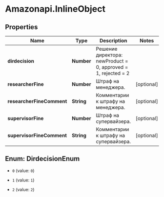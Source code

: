 # Amazonapi.InlineObject

## Properties

Name | Type | Description | Notes
------------ | ------------- | ------------- | -------------
**dirdecision** | **Number** | Решение директора:        newProduct &#x3D; 0,    approved &#x3D; 1,    rejected &#x3D; 2    | 
**researcherFine** | **Number** | Штраф на менеджера. | [optional] 
**researcherFineComment** | **String** | Комментарии к штрафу на менеджера. | [optional] 
**supervisorFine** | **Number** | Штраф на супервайзера. | [optional] 
**supervisorFineComment** | **String** | Комментарии к штрафу на супервайзера. | [optional] 



## Enum: DirdecisionEnum


* `0` (value: `0`)

* `1` (value: `1`)

* `2` (value: `2`)




